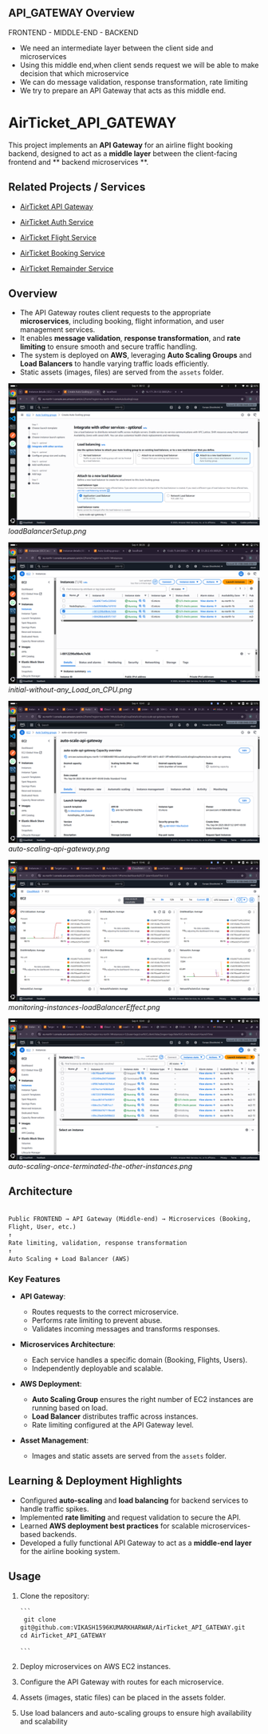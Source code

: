 ## API_GATEWAY Overview

FRONTEND - MIDDLE-END - BACKEND

- We need an intermediate layer between the client side and microservices
- Using this middle end,when client sends request we will be able to make decision that which microservice
- We can do message validation, response transformation, rate limiting
- We try to prepare an API Gateway that acts as this middle end.

# AirTicket_API_GATEWAY

This project implements an **API Gateway** for an airline flight booking backend, designed to act as a **middle layer** between the client-facing frontend and ** backend microservices **.

## Related Projects / Services

- [AirTicket API Gateway](https://github.com/VIKASH1596KUMARKHARWAR/AirTicket_API_GATEWAY)



- [AirTicket Auth Service](https://github.com/VIKASH1596KUMARKHARWAR/Auth_Service)

- [AirTicket Flight Service](https://github.com/VIKASH1596KUMARKHARWAR/FlightAndSearchService)

- [AirTicket Booking Service](https://github.com/VIKASH1596KUMARKHARWAR/AirTicket_BookingService)

- [AirTicket Remainder Service](https://github.com/VIKASH1596KUMARKHARWAR/AirTicket_RemainderService)

## Overview

- The API Gateway routes client requests to the appropriate **microservices**, including booking, flight information, and user management services.
- It enables **message validation**, **response transformation**, and **rate limiting** to ensure smooth and secure traffic handling.
- The system is deployed on **AWS**, leveraging **Auto Scaling Groups** and **Load Balancers** to handle varying traffic loads efficiently.
- Static assets (images, files) are served from the `assets` folder.

![Load Balancer Setup](assets/loadBalancerSetup.png)  
_loadBalancerSetup.png_

![Initial State without CPU Load](assets/initial-withot-any_Load_on_CPU.png)  
_initial-without-any_Load_on_CPU.png_

![Auto Scaling API Gateway](assets/auto-scaling-api-gateway.png)  
_auto-scaling-api-gateway.png_

![Monitoring Instances with Load Balancer](assets/monitoring-instances-loadBalancerEffect.png)  
_monitoring-instances-loadBalancerEffect.png_

![Auto Scaling after Termination](assets/auto-scaling-once-terminated-the%20other-instances.png)  
_auto-scaling-once-terminated-the-other-instances.png_

## Architecture

```

Public FRONTEND → API Gateway (Middle-end) → Microservices (Booking, Flight, User, etc.)
↑
Rate limiting, validation, response transformation
↑
Auto Scaling + Load Balancer (AWS)

```

### Key Features

- **API Gateway**:

  - Routes requests to the correct microservice.
  - Performs rate limiting to prevent abuse.
  - Validates incoming messages and transforms responses.

- **Microservices Architecture**:

  - Each service handles a specific domain (Booking, Flights, Users).
  - Independently deployable and scalable.

- **AWS Deployment**:

  - **Auto Scaling Group** ensures the right number of EC2 instances are running based on load.
  - **Load Balancer** distributes traffic across instances.
  - Rate limiting configured at the API Gateway level.

- **Asset Management**:
  - Images and static assets are served from the `assets` folder.

## Learning & Deployment Highlights

- Configured **auto-scaling** and **load balancing** for backend services to handle traffic spikes.
- Implemented **rate limiting** and request validation to secure the API.
- Learned **AWS deployment best practices** for scalable microservices-based backends.
- Developed a fully functional API Gateway to act as a **middle-end layer** for the airline booking system.

## Usage

1.  Clone the repository:

        ```
         git clone git@github.com:VIKASH1596KUMARKHARWAR/AirTicket_API_GATEWAY.git
        cd AirTicket_API_GATEWAY

        ```

2.  Deploy microservices on AWS EC2 instances.
3.  Configure the API Gateway with routes for each microservice.
4.  Assets (images, static files) can be placed in the assets folder.
5.  Use load balancers and auto-scaling groups to ensure high availability and scalability
